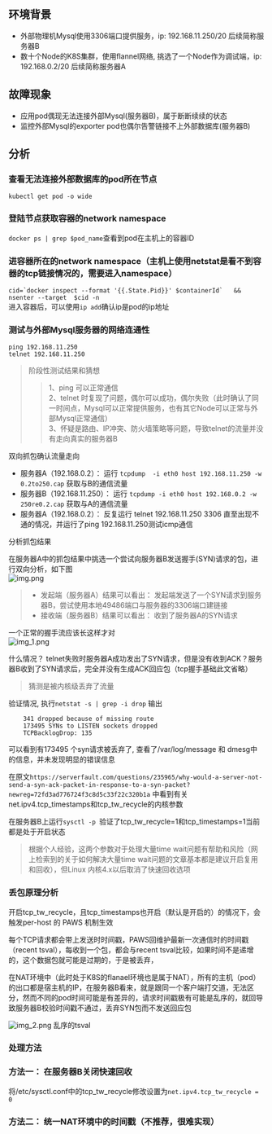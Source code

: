 ## 环境背景
- 外部物理机Mysql使用3306端口提供服务，ip: 192.168.11.250/20 后续简称服务器B
- 数十个Node的K8S集群，使用flannel网络, 挑选了一个Node作为调试端，ip: 192.168.0.2/20 后续简称服务器A

## 故障现象
- 应用pod偶现无法连接外部Mysql(服务器B)，属于断断续续的状态
- 监控外部Mysql的exporter pod也偶尔告警链接不上外部数据库(服务器B)

## 分析
### 查看无法连接外部数据库的pod所在节点
`kubectl get pod -o wide`

### 登陆节点获取容器的network namespace
`docker ps | grep $pod_name`查看到pod在主机上的容器ID

### 进容器所在的network namespace（主机上使用netstat是看不到容器的tcp链接情况的，需要进入namespace）
```cid=`docker inspect --format '{{.State.Pid}}' $containerId`   &&  nsenter --target  $cid -n```  
进入容器后，可以使用`ip add`确认ip是pod的ip地址

### 测试与外部Mysql服务器的网络连通性
`ping 192.168.11.250`  
`telnet 192.168.11.250`  

> 阶段性测试结果和猜想  
>> 1、ping 可以正常通信   
>> 2、telnet 时复现了问题，偶尔可以成功，偶尔失败（此时确认了同一时间点，Mysql可以正常提供服务，也有其它Node可以正常与外部Mysql正常通信）  
>> 3、怀疑是路由、IP冲突、防火墙策略等问题，导致telnet的流量并没有走向真实的服务器B  

双向抓包确认流量走向
- 服务器A（192.168.0.2）： 运行 `tcpdump  -i eth0 host 192.168.11.250 -w 0.2to250.cap` 获取与B的通信流量
- 服务器B（192.168.11.250）： 运行 `tcpdump -i eth0 host 192.168.0.2 -w 250re0.2.cap` 获取与A的通信流量
- 服务器A（192.168.0.2）： 反复运行 telnet 192.168.11.250 3306 直至出现不通的情况，并运行了ping 192.168.11.250测试icmp通信

分析抓包结果

在服务器A中的抓包结果中挑选一个尝试向服务器B发送握手(SYN)请求的包，进行双向分析，如下图  
![img.png](img.png)
> - 发起端（服务器A）结果可以看出： 发起端发送了一个SYN请求到服务器B，尝试使用本地49486端口与服务器的3306端口建链接  
> - 接收端（服务器B）结果可以看出： 收到了服务器A的SYN请求  

一个正常的握手流应该长这样才对  
    ![img_1.png](img_1.png)  

什么情况？ telnet失败时服务器A成功发出了SYN请求，但是没有收到ACK？服务器B收到了SYN请求后，完全并没有生成ACK回应包（tcp握手基础此文省略）   
> 猜测是被内核级丢弃了流量

验证情况, 执行`netstat -s | grep -i drop` 输出  
```
    341 dropped because of missing route
    173495 SYNs to LISTEN sockets dropped
    TCPBacklogDrop: 135
```

可以看到有173495 个syn请求被丢弃了, 查看了/var/log/message 和 dmesg中的信息，并未发现明显的错误信息

在原文`https://serverfault.com/questions/235965/why-would-a-server-not-send-a-syn-ack-packet-in-response-to-a-syn-packet?newreg=72fd3ad776724f3c8d5c33f22c320b1a`
中看到有关net.ipv4.tcp_timestamps和tcp_tw_recycle的内核参数  

在服务器B上运行`sysctl -p `验证了tcp_tw_recycle=1和tcp_timestamps=1当前都是处于开启状态

> 根据个人经验，这两个参数对于处理大量time wait问题有帮助和风险（网上检索到的关于如何解决大量time wait问题的文章基本都是建议开启复用和回收），但Linux 内核4.x以后取消了快速回收选项


### 丢包原理分析

开启tcp_tw_recycle，且tcp_timestamps也开启（默认是开启的）的情况下，会触发per-host 的 PAWS 机制生效

每个TCP请求都会带上发送时时间戳，PAWS回维护最新一次通信时的时间戳（recent tsval），每收到一个包，都会与recent tsval比较，如果时间不是递增的，这个数据包就可能是过期的，于是被丢弃，

在NAT环境中（此时处于K8S的flanael环境也是属于NAT），所有的主机（pod）的出口都是宿主机的IP，在服务器B看来，就是跟同一个客户端打交道，无法区分，然而不同的pod时间可能是有差异的，请求时间戳极有可能是乱序的，就回导致服务器B校验时间戳不通过，丢弃SYN包而不发送回应包  

![img_2.png](img_2.png)
乱序的tsval


### 处理方法
### 方法一： 在服务器B关闭快速回收
将/etc/sysctl.conf中的tcp_tw_recycle修改设置为`net.ipv4.tcp_tw_recycle = 0 `  
### 方法二： 统一NAT环境中的时间戳（不推荐，很难实现）

